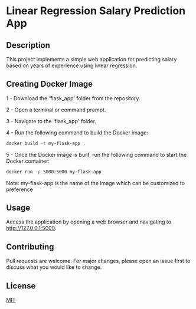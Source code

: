 # Linear Regression Salary Prediction App

## Description

This project implements a simple web application for predicting salary based on years of experience using linear regression.

## Creating Docker Image

1 - Download the 'flask_app' folder from the repository.

2 - Open a terminal or command prompt.

3 - Navigate to the 'flask_app' folder.

4 - Run the following command to build the Docker image:

```bash
docker build -t my-flask-app .
```
5 - Once the Docker image is built, run the following command to start the Docker container:

```bash
docker run -p 5000:5000 my-flask-app
```

Note: my-flask-app is the name of the image which can be customized to preference

## Usage

Access the application by opening a web browser and navigating to http://127.0.0.1:5000.

## Contributing

Pull requests are welcome. For major changes, please open an issue first
to discuss what you would like to change.

## License

[MIT](https://choosealicense.com/licenses/mit/)


